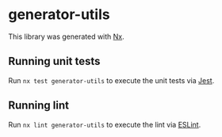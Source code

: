 # generator-utils

This library was generated with [Nx](https://nx.dev).

## Running unit tests

Run `nx test generator-utils` to execute the unit tests via [Jest](https://jestjs.io).

## Running lint

Run `nx lint generator-utils` to execute the lint via [ESLint](https://eslint.org/).
